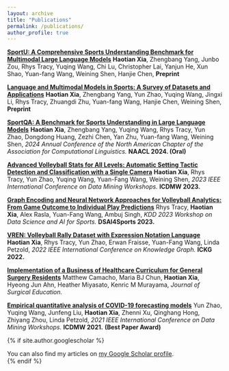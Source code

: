 ```yaml
---
layout: archive
title: "Publications"
permalink: /publications/
author_profile: true
---
```


**[SportU: A Comprehensive Sports Understanding Benchmark for Multimodal Large Language Models](https://arxiv.org/abs/2410.08474)**
**Haotian Xia**, Zhengbang Yang, Junbo Zou, Rhys Tracy, Yuqing Wang, Chi Lu, Christopher Lai, Yanjun He, Xun Shao, Yuan-fang Wang, Weining Shen, Hanjie Chen, **Preprint**

**[Language and Multimodal Models in Sports: A Survey of Datasets and Applications](https://arxiv.org/abs/2406.12252)**
**Haotian Xia**, Zhengbang Yang, Yun Zhao, Yuqing Wang, Jingxi Li, Rhys Tracy, Zhuangdi Zhu, Yuan-fang Wang, Hanjie Chen, Weining Shen, **Preprint**

**[SportQA: A Benchmark for Sports Understanding in Large Language Models](https://arxiv.org/abs/2402.15862)**
**Haotian Xia**, Zhengbang Yang, Yuqing Wang, Rhys Tracy, Yun Zhao, Dongdong Huang, Zezhi Chen, Yan Zhu, Yuan-fang Wang, Weining Shen, *2024 Annual Conference of the North American Chapter of the Association for Computational Linguistics.* **NAACL 2024. (Oral)** 

**[Advanced Volleyball Stats for All Levels: Automatic Setting Tactic Detection and Classification with a Single Camera](https://arxiv.org/abs/2309.14753)**
**Haotian Xia**, Rhys Tracy, Yun Zhao, Yuqing Wang, Yuan-Fang Wang, Weining Shen, *2023 IEEE International Conference on Data Mining Workshops.* **ICDMW 2023.**

**[Graph Encoding and Neural Network Approaches for Volleyball Analytics: From Game Outcome to Individual Play Predictions](https://arxiv.org/abs/2308.11142)**
Rhys Tracy, **Haotian Xia**, Alex Rasla, Yuan-Fang Wang, Ambuj Singh, *KDD 2023 Workshop on Data Science and AI for Sports.* **DSAI4Sports 2023.**

**[VREN: Volleyball Rally Dataset with Expression Notation Language](https://arxiv.org/abs/2209.13846)**
**Haotian Xia**, Rhys Tracy, Yun Zhao, Erwan Fraisse, Yuan-Fang Wang, Linda Petzold, *2022 IEEE International Conference on Knowledge Graph.* **ICKG 2022.**

**[Implementation of a Business of Healthcare Curriculum for General Surgery Residents](https://www.sciencedirect.com/science/article/pii/S1931720422003117)**
Matthew Camacho, Maria BJ Chun, **Haotian Xia**, Hyeong Jun Ahn, Heather Miyasato, Kenric M Murayama, *Journal of Surgical Education.*

**[Empirical quantitative analysis of COVID-19 forecasting models](https://arxiv.org/abs/2309.14753)**
Yun Zhao, Yuqing Wang, Junfeng Liu, **Haotian Xia**, Zhenni Xu, Qinghang Hong, Zhiyang Zhou, Linda Petzold, *2021 IEEE International Conference on Data Mining Workshops.* **ICDMW 2021.** **(Best Paper Award)**


{% if site.author.googlescholar %}
  <div class="wordwrap">You can also find my articles on <a href="{{site.author.googlescholar}}">my Google Scholar profile</a>.</div>
{% endif %}

